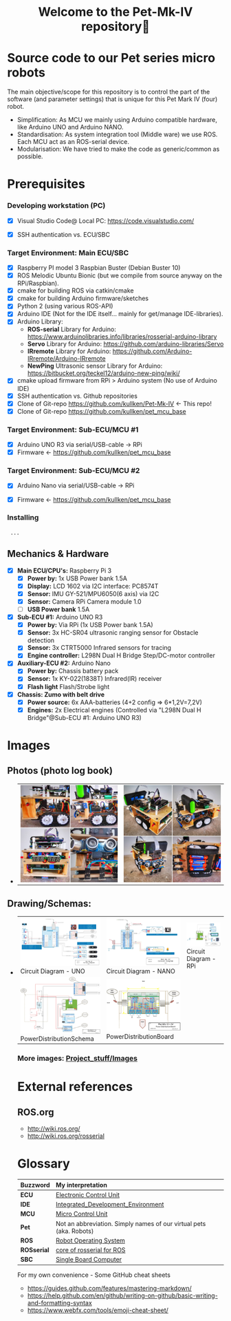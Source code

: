 <h1 align="center">Welcome to the Pet-Mk-IV repository👋</h1>

# Source code to our Pet series micro robots #
The main objective/scope for this repository is to control the part of the software (and parameter settings) that is unique for this Pet Mark IV (four) robot.
- Simplification: As MCU we mainly using Arduino compatible hardware, like Arduino UNO and Arduino NANO. 
- Standardisation: As system integration tool (Middle ware) we use ROS. Each MCU act as an ROS-serial device. 
- Modularisation: We have tried to make the code as generic/common as possible. 

# Prerequisites
### Developing workstation (PC)
 - [X] Visual Studio Code@ Local PC: https://code.visualstudio.com/
 - [X] SSH authentication vs. ECU/SBC
   

### Target Environment: Main ECU/SBC 
 - [x] Raspberry PI model 3
       Raspbian Buster (Debian Buster 10)
 - [X] ROS Melodic Ubuntu Bionic (but we compile from source anyway on the RPi/Raspbian).
 - [X] cmake for building ROS via catkin/cmake
 - [X] cmake for building Arduino firmware/sketches
 - [X] Python 2 (using various ROS-API)
 - [X] Arduino IDE (Not for the IDE itself... mainly for get/manage IDE-libraries).
 - [X] Arduino Library:
    - **ROS-serial** Library for Arduino: https://www.arduinolibraries.info/libraries/rosserial-arduino-library
    - **Servo** Library for Arduino:	https://github.com/arduino-libraries/Servo
    - **IRremote** Library for Arduino:	https://github.com/Arduino-IRremote/Arduino-IRremote
    - **NewPing** Ultrasonic sensor Library for Arduino:	https://bitbucket.org/teckel12/arduino-new-ping/wiki/
 - [X] cmake upload firmware from RPi > Arduino system  (No use of Arduino IDE)
 - [X] SSH authentication vs. Github repositories
 - [X] Clone of Git-repo https://github.com/kullken/Pet-Mk-IV  <- This repo!
 - [X] Clone of Git-repo https://github.com/kullken/pet_mcu_base
 
### Target Environment: Sub-ECU/MCU #1
 - [X] Arduino UNO R3 via serial/USB-cable -> RPi
 - [X] Firmware <- https://github.com/kullken/pet_mcu_base

### Target Environment: Sub-ECU/MCU #2
 - [X] Arduino Nano via serial/USB-cable -> RPi
 - [X] Firmware <- https://github.com/kullken/pet_mcu_base

 
### Installing
     ...

## Mechanics & Hardware
- [X] **Main ECU/CPU's:** Raspberry Pi 3
  - [X] **Power by:** 1x USB Power bank 1.5A
  - [x] **Display:** LCD 1602 via I2C interface: PC8574T
  - [x] **Sensor:** IMU GY-521/MPU6050(6 axis) via I2C
  - [x] **Sensor:** Camera RPi Camera module 1.0
  - [ ] **USB Power bank** 1.5A
- [X] **Sub-ECU #1:** Arduino UNO R3
  - [X] **Power by:** Via RPi (1x USB Power bank 1.5A)
  - [x] **Sensor:** 3x HC-SR04 ultrasonic ranging sensor for Obstacle detection
  - [x] **Sensor:** 3x CTRT5000 Infrared sensors for tracing
  - [x] **Engine controller:** L298N Dual H Bridge Step/DC-motor controller
- [X] **Auxiliary-ECU #2:** Arduino Nano
  - [x] **Power by:** Chassis battery pack
  - [x] **Sensor:** 1x KY-022(1838T) Infrared(IR) receiver 
  - [x] **Flash light** Flash/Strobe light
- [X] **Chassis: Zumo with belt drive**
  - [x] **Power source:** 6x AAA-batteries (4+2 config => 6*1,2V=7,2V)
  - [X] **Engines:** 2x Electrical engines (Controlled via "L298N Dual H Bridge"@Sub-ECU #1: Arduino UNO R3)

# Images
## Photos (photo log book)
- <table style="width:100%">
      <tr>
        <td><img src="/Project_stuff/Images/2019-09-09_122618.jpg" width="350px"></td>
        <td><img src="/Project_stuff/Images/2019-09-09_122725.jpg" width="350px"></td>
     </tr>
   </table>

## Drawing/Schemas:
- <table style="width:100%">
     <tr>
       <td><img src="/Project_stuff/Images/Pet-Mk.IV Circuit Diagram - UNO.jpeg"  width="350px"><br>Circuit Diagram - UNO</td>
       <td><img src="/Project_stuff/Images/Pet-Mk.IV Circuit Diagram - NANO.jpeg" width="350px"><br>Circuit Diagram - NANO</td>
       <td><img src="/Project_stuff/Images/Pet-Mk.IV Circuit Diagram - RPi.jpeg"  width="350px"><br>Circuit Diagram - RPi</td>
    </tr>
    <tr>
       <td><img src="/Project_stuff/Images/Pet-Mk.III_CircuitDiagram[PowerDistributionSchema].jpg" width="350px"><br>PowerDistributionSchema</td>
       <td><img src="/Project_stuff/Images/Pet-Mk.III_CircuitDiagram[PowerDistributionBoard].jpg"  width="350px"><br>PowerDistributionBoard</td>
       <td></td>
    </tr>
 </table>
 
### More images: [Project_stuff/Images](/Project_stuff/Images/readme.md)

# External references
## ROS.org
  - http://wiki.ros.org/
  - http://wiki.ros.org/rosserial

# Glossary
**Buzzword** | **My interpretation**
---------|-----------------
**ECU**	| [Electronic Control Unit](https://en.wikipedia.org/wiki/Electronic_control_unit)
**IDE** | [Integrated_Development_Environment](https://en.wikipedia.org/wiki/Integrated_development_environment)
**MCU** | [Micro Control Unit](https://en.wikipedia.org/wiki/Microcontroller)
**Pet** | Not an abbreviation. Simply names of our virtual pets (aka. Robots)
**ROS** | [Robot Operating System](https://en.wikipedia.org/wiki/Robot_Operating_System)
**ROSserial** | [core of rosserial for ROS](https://github.com/ros-drivers/rosserial)
**SBC** | [Single Board Computer](https://en.wikipedia.org/wiki/Single-board_computer)

For my own convenience - Some GitHub cheat sheets
  - https://guides.github.com/features/mastering-markdown/
  - https://help.github.com/en/github/writing-on-github/basic-writing-and-formatting-syntax
  - https://www.webfx.com/tools/emoji-cheat-sheet/

